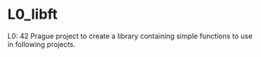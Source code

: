 # L0_libft
L0: 42 Prague project to create a library containing simple functions to use in following projects.
